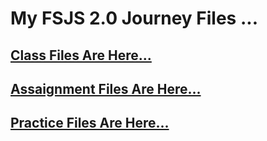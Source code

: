 # My **FSJS 2.0** Journey Files ...
## [Class Files Are Here...](./Class_Files/)
## [Assaignment Files Are Here...](./Assignments/)
## [Practice Files Are Here...](./Practice_Files/HTML%20-%20CSS/)